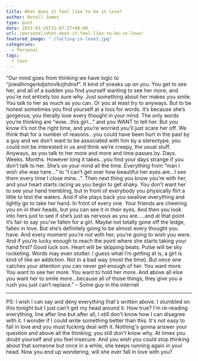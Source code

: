 ```yaml
---
title: What does it feel like to be in love?
author: Dorell James
type: post
date: 2015-03-26T15:07:27+00:00
url: /personal/what-does-it-feel-like-to-be-in-love/
featured_image: "./falling-in-love3.jpg"
categories:
  - Personal
tags:
  - love
---
```


&#8220;Our mind goes from thinking we have logic to “joiealhrngerkdjshnvlkzjhdnsf”. It kind of sneaks up on you. You get to see her, and all of a sudden you find yourself wanting to see her more, and you’re not entirely too sure why. Just something about her makes you smile. You talk to her as much as you can. Or you at least try to anyways. But to be honest sometimes you find yourself at a loss for words. It’s because she’s gorgeous; you literally lose every thought in your mind. The only words you’re thinking are “wow…this girl…” and you WANT to tell her. But you know it’s not the right time, and you’re worried you’ll just scare her off. We think that for a number of reasons…you could have been hurt in the past by a guy and we don’t want to be associated with him by a stereotype, you could not be interested in us and think we’re creepy, the usual stuff. Anyways, as you talk to her more and more and time passes by. Days. Weeks. Months. However long it takes…you find your days strange if you don’t talk to her. She’s on your mind all the time. Everything from “man I wish she was here…” to “I can’t get over how beautiful her eyes are…I see them every time I close mine…”. Then next thing you know you’re with her, and your heart starts racing as you begin to get shaky. You don’t want her to see your hand trembling, but in front of everybody you physically flirt a little to test the waters. And if she plays back you swallow everything and lightly go to take her hand. In front of every one. Your friends are cheering you on in their heads, but you can see it in their eyes. And then you look into hers just to see if she’s just as nervous as you are…..and at that point it’s fair to say you’ve fallen for a girl. Maybe not totally gone off the ledge, fallen in love. But she’s definitely going to be almost every thought you have. And every moment you’re not with her, you’re going to wish you were. And if you’re lucky enough to reach the point where she starts taking your hand first? Good luck son. Heart will be skipping beats. Pulse will be sky rocketing. Words may even stutter. I guess what I’m getting at is, a girl is kind of like an addiction. Not in a bad way (most the time). But once one catches your attention you can never get enough of her. You want more. You want to see her more. You want to hold her more. And above all else you want her to smile more…because all of those things, they give you a rush you just can’t replace.&#8221; &#8211; Some guy in the internet

---

PS: I wish I can say and deny everything that's written above. I stumbled on this tonight but I just can't get my head around it. How true? I'm re-reading everything, line after line but after all, I still don't know how I can disagree with it. I wonder if I could write something better than this. It's not easy to fall in love and you must fucking deal with it. Nothing's gonna answer your question and above all the thinking, you still don't know why. At times you doubt yourself and you feel insecure. And you wish you could stop thinking about that someone but once in a while, she keeps running again in your head. Now you end up wondering, will she ever fall in love with you?
